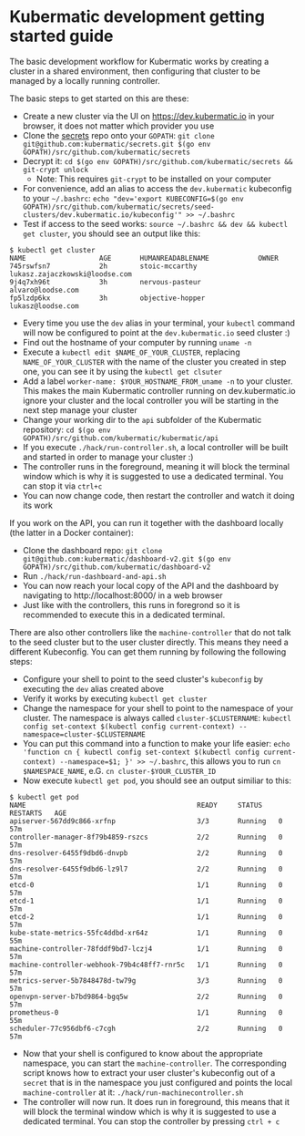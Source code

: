 # Kubermatic development getting started guide

The basic development workflow for Kubermatic works by creating a cluster in a shared
environment, then configuring that cluster to be managed by a locally running controller.

The basic steps to get started on this are these:

* Create a new cluster via the UI on https://dev.kubermatic.io in your browser, it does not matter which provider you use
* Clone the [secrets](https://github.com/kubermatic/secrets/) repo onto your `GOPATH`: `git clone git@github.com:kubermatic/secrets.git $(go env GOPATH)/src/github.com/kubermatic/secrets`
* Decrypt it: `cd $(go env GOPATH)/src/github.com/kubermatic/secrets && git-crypt unlock`
    * Note: This requires `git-crypt` to be installed on your computer
* For convenience, add an alias to access the `dev.kubermatic` kubeconfig to your `~/.bashrc`: `echo "dev='export KUBECONFIG=$(go env GOPATH)/src/github.com/kubermatic/secrets/seed-clusters/dev.kubermatic.io/kubeconfig'" >> ~/.bashrc`
* Test if access to the seed works: `source ~/.bashrc && dev && kubectl get cluster`, you should see an output like this:

```
$ kubectl get cluster
NAME                  AGE       HUMANREADABLENAME            OWNER
745rswfsn7            2h        stoic-mccarthy               lukasz.zajaczkowski@loodse.com
9j4q7xh96t            3h        nervous-pasteur              alvaro@loodse.com
fp5lzdp6kx            3h        objective-hopper             lukasz@loodse.com
```

* Every time you use the `dev` alias in your terminal, your `kubectl` command will now be configured to point at the `dev.kubermatic.io` seed cluster :)
* Find out the hostname of your computer by running `uname -n`
* Execute a `kubectl edit $NAME_OF_YOUR_CLUSTER`, replacing `NAME_OF_YOUR_CLUSTER` with the name of the cluster you created in step one, you can see it by using the `kubectl get clsuter`
* Add a label `worker-name: $YOUR_HOSTNAME_FROM_uname -n` to your cluster. This makes the main Kubermatic controller running on dev.kubermatic.io ignore your cluster and the local controller
you will be starting in the next step manage your cluster
* Change your working dir to the `api` subfolder of the Kubermatic repository: `cd $(go env GOPATH)/src/github.com/kubermatic/kubermatic/api`
* If you execute `./hack/run-controller.sh`, a local controller will be built and started in order to manage your cluster :)
* The controller runs in the foreground, meaning it will block the terminal window which is why it is suggested to use a dedicated terminal. You can stop it via `ctrl+c`
* You can now change code, then restart the controller and watch it doing its work

If you work on the API, you can run it together with the dashboard locally (the latter in a Docker container):

* Clone the dashboard repo: `git clone git@github.com:kubermatic/dashboard-v2.git $(go env GOPATH)/src/github.com/kubermatic/dashboard-v2`
* Run `./hack/run-dashboard-and-api.sh`
* You can now reach your local copy of the API and the dashboard by navigating to http://localhost:8000/ in a web browser
* Just like with the controllers, this runs in foregrond so it is recommended to execute this in a dedicated terminal.

There are also other controllers like the `machine-controller` that do not talk to the seed cluster but to the user cluster directly. This means they need a different Kubeconfig. You can
get them running by following the following steps:

* Configure your shell to point to the seed cluster's `kubeconfig` by executing the `dev` alias created above
* Verify it works by executing `kubectl get cluster`
* Change the namespace for your shell to point to the namespace of your cluster. The namespace is always called `cluster-$CLUSTERNAME`: `kubectl config set-context $(kubectl config current-context) --namespace=cluster-$CLUSTERNAME`
* You can put this command into a function to make your life easier: `echo 'function cn { kubectl config set-context $(kubectl config current-context) --namespace=$1; }' >> ~/.bashrc`, this allows you to run `cn $NAMESPACE_NAME`, e.G. `cn cluster-$YOUR_CLUSTER_ID`
* Now execute `kubectl get pod`, you should see an output similiar to this:

```
$ kubectl get pod
NAME                                          READY     STATUS    RESTARTS   AGE
apiserver-567dd9c866-xrfnp                    3/3       Running   0          57m
controller-manager-8f79b4859-rszcs            2/2       Running   0          57m
dns-resolver-6455f9dbd6-dnvpb                 2/2       Running   0          57m
dns-resolver-6455f9dbd6-lz9l7                 2/2       Running   0          57m
etcd-0                                        1/1       Running   0          57m
etcd-1                                        1/1       Running   0          57m
etcd-2                                        1/1       Running   0          57m
kube-state-metrics-55fc4ddbd-xr64z            1/1       Running   0          55m
machine-controller-78fddf9bd7-lczj4           1/1       Running   0          57m
machine-controller-webhook-79b4c48ff7-rnr5c   1/1       Running   0          57m
metrics-server-5b7848478d-tw79g               3/3       Running   0          57m
openvpn-server-b7bd9864-bgq5w                 2/2       Running   0          57m
prometheus-0                                  1/1       Running   0          55m
scheduler-77c956dbf6-c7cgh                    2/2       Running   0          57m
```

* Now that your shell is configured to know about the appropriate namespace, you can start the `machine-controller`. The corresponding script knows how to extract your user cluster's kubeconfig out
of a `secret` that is in the namespace you just configured and points the local `machine-controller` at it: `./hack/run-machinecontroller.sh`
* The controller will now run. It does run in foreground, this means that it will block the terminal window which is why it is suggested to use a dedicated terminal. You can stop the controller by pressing `ctrl + c`
